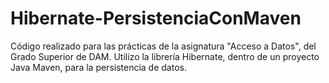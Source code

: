 # Hibernate-PersistenciaConMaven
Código realizado para las prácticas de la asignatura "Acceso a Datos", del Grado Superior de DAM. Utilizo la librería Hibernate, dentro de un proyecto Java Maven, para la persistencia de datos.

